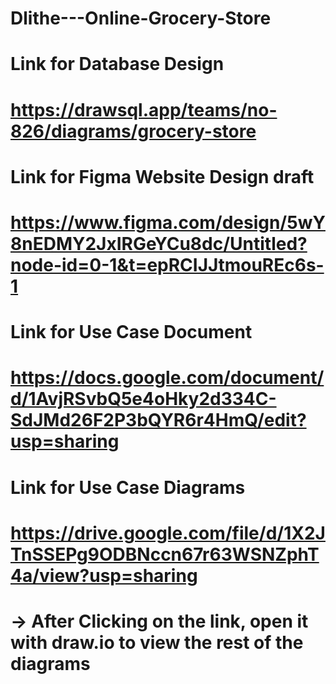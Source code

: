 # Dlithe---Online-Grocery-Store

# Link for Database Design
# https://drawsql.app/teams/no-826/diagrams/grocery-store

# Link for Figma Website Design draft
# https://www.figma.com/design/5wY8nEDMY2JxIRGeYCu8dc/Untitled?node-id=0-1&t=epRCIJJtmouREc6s-1

# Link for Use Case Document
# https://docs.google.com/document/d/1AvjRSvbQ5e4oHky2d334C-SdJMd26F2P3bQYR6r4HmQ/edit?usp=sharing

# Link for Use Case Diagrams
# https://drive.google.com/file/d/1X2JTnSSEPg9ODBNccn67r63WSNZphT4a/view?usp=sharing
# -> After Clicking on the link, open it with draw.io to view the rest of the diagrams
